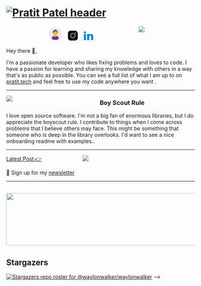 # [![Pratit Patel header](https://www.pratit.tech/assets/img/profile.JPG)](https://www.pratit.tech/)

<p>
  <a href="https://media-exp1.licdn.com/dms/image/C5603AQFnlIjdY33dEg/profile-displayphoto-shrink_200_200/0/1637445001216?e=1644451200&v=beta&t=LkQ9IhkOWgkpMT8i7x1Hrwsha82kGaQh7QjsrccGdFk"><img width="150" align='right' src="https://media-exp1.licdn.com/dms/image/C5603AQFnlIjdY33dEg/profile-displayphoto-shrink_200_200/0/1637445001216?e=1644451200&v=beta&t=LkQ9IhkOWgkpMT8i7x1Hrwsha82kGaQh7QjsrccGdFk"></a>
</p>

<p align='center'>
<a href="https://www.pratit.tech/"><img height="40" src="https://github.com/pratit1997/pratit1997/blob/main/icons/me_icon.gif"></a>&nbsp;&nbsp;
<a href="https://www.instagram.com/pratit1997/"><img height="30" src="https://github.com/pratit1997/pratit1997/blob/main/icons/insta.gif"></a>&nbsp;&nbsp;
<a href="https://www.linkedin.com/in/pratit-patel/#"><img height="30" src="https://github.com/pratit1997/pratit1997/blob/main/icons/linkein_icon.gif"></a>&nbsp;&nbsp;
</p>


Hey there 👋,

I'm a passionate developer who likes fixing problems and loves to code. I have a passion for learning and sharing my knowledge with others in a way that's as public as possible.  You can see a full list of what I am up to on [pratit.tech](pratit.tech) and feel free to use my code anywhere you want .

  ---
 
 <p>
  <img width="250" align='left' src="https://github.com/WaylonWalker/WaylonWalker/blob/main/icon/hacktoberfest.png?raw=true">
</p>
 
### Boy Scout Rule

I love open source software. I'm not a big fan of enormous libraries, but I do appreciate the boyscout rule. I contribute to things when I come across problems that I believe others may face. This might be something that someone who is deep in the library overlooks. I'd want to see a nice onboarding readme with examples..

 ---

<p>
  <a href="https://pratit.tech/latest"><img width="300" align='right' src="https://pratit.tech/latest.png?raw=true"></a>
</p>

<!-- ### My Digital Garden 🌱

I write regular blog posts, most of which you will find on my personal website [pratit.tech](https://pratit.tech) and [dev.to/waylonwalker](https://dev.to/waylonwalker).

I write about things I am familiar with, things that trip up folks that I mentor, and things that I am learning.  Day to day I make things with **data** using **python** and **javascript**.  -->

[Latest Post 👉](https://www.pratit.tech/blog.html)

<!-- <details>
 <summary><strong>other favorite posts</strong></summary>
 <a href="https://pratit.tech/blog/eight-years-cat/"><img width="400" src="https://images.pratit.tech/eight-years-cat-og.png?raw=true"></a>
 <a href="https://pratit.tech/blog/what-are-github-actions/"><img width="400" src="https://images.pratit.tech/what-are-github-actions-og.png?raw=true"></a>
 
</details> -->

💌 Sign up for my [newsletter](https://www.pratit.tech/blog.html)

---
<!-- 
### <img height="30" style="border-radius:50%" src="https://github.com/WaylonWalker/WaylonWalker/blob/main/icon/twitter.png?raw=true"> Latest Followers


<!--
## <img height="30" style="border-radius:50%" src="https://github.com/WaylonWalker/WaylonWalker/blob/main/icon/twitter.png?raw=true"> Latest Followers _258_

<a href='https://twitter.com/natterstefan'>
  <img style="border-radius:50%" align="left" src='https://pbs.twimg.com/profile_images/1255562113629802498/nTk-e7L5_normal.jpg' />
</a>

<a href='https://twitter.com/natterstefan'>
    Stefan Natter 🇦🇹👋🏻
</a>

I am interested in and talking about JavaScript, ReactJS, CSS, and Software Engineering ♥️ | 📧 https://t.co/Jpwh9TFgNx (🐈🐈 🤵👰🏻 🇦🇹)

<h2></h2><a href='https://twitter.com/commanderquest'>
  <img style="border-radius:50%" align="left" src='https://pbs.twimg.com/profile_images/1243185628864528384/eFnPWZyC_normal.jpg' />
</a>

<a href='https://twitter.com/commanderquest'>
    Commander Quest
</a>

On a mission to the furthest frontiers of tech and talent. 
Follow my adventures at Club Freelance's Mission Control Center 👉 https://t.co/D4k36nU2at

<h2></h2><a href='https://twitter.com/benjaminwardcom'>
  <img style="border-radius:50%" align="left" src='https://pbs.twimg.com/profile_images/1283469746055385088/sr9ZExwG_normal.jpg' />
</a>

<a href='https://twitter.com/benjaminwardcom'>
    Benjamin Ward
</a>

software engineer, dev coach, Star Wars fanatic, learning enthusiast, host of the Download Knowledge Podcast https://t.co/V2bIR93cQW

<h2></h2><a href='https://twitter.com/tucker_dev'>
  <img style="border-radius:50%" align="left" src='https://pbs.twimg.com/profile_images/1284727066160705536/VhioFBZE_normal.jpg' />
</a>

<a href='https://twitter.com/tucker_dev'>
    James Tucker
</a>

software engineer at @soonastudios. career switcher. vue + rails. tweeting about tech, books, startups, and big ideas. writing @ https://t.co/SPyap1XFWD. he/him

<h2></h2><a href='https://twitter.com/BenGuthmiller'>
  <img style="border-radius:50%" align="left" src='https://pbs.twimg.com/profile_images/1284966756906409984/MR0a9hi2_normal.jpg' />
</a>

<a href='https://twitter.com/BenGuthmiller'>
    Ben Guthmiller
</a>

Data and Analytics Leader @IBM | Minnesota State Alum | #Technologist | #Investor | Tweets are my own opinions

<h2></h2>
-->
<p align='center'>
<!-- <img align='center' src="https://visitor-badge.glitch.me/badge?page_id=waylonwalker.visitor-badge"> -->
 <p/>
<div align="center">
	<br>
	<a href="https://raw.githubusercontent.com/WaylonWalker/waylonwalker/main/follower.svg">
		<img src="follower.svg" width="800" height="140">
	</a>
</div>

## Stargazers

[![Stargazers repo roster for @waylonwalker/waylonwalker](https://reporoster.com/stars/waylonwalker/waylonwalker)](https://github.com/waylonwalker/waylonwalker/stargazers)
 -->
